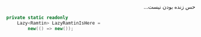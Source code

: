 <div dir="rtl">حس زنده بودن نیست...</div>

```C#
private static readonly 
    Lazy<Ramtin> LazyRamtinIsHere =
        new(() => new());
```
